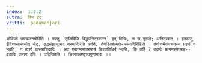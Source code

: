 ```yaml
---
index:  1.2.2
sutra:  विज इट्
vritti:  padamanjari
---
```



	ओविजी भयचलनयोरिति । यस्तु `सृजिविजि विद्ध्यनिट्स्वरान्` इत् विचिः, न स गृह्यते; अनिट्त्वात् । इतरस्तु ईदित्त्वसामर्थ्यात् सेट्, वृद्धसंज्ञासूत्राद् यस्यादिरिति वर्त्तते, तेनेड्विशेष्यते-यस्यादिरिडिति । तेनोत्तमैकवचनस्य ग्रहणं न भवति, न ह्यसौ कस्याचिदादिः । अत एवागममात्रस्यायं ङित्त्वविधिर्न भवति, किं तर्हि ? तदादेः प्रत्ययस्येत्याह--इडादिः प्रत्यय इति । उद्विचितेति । ङित्त्वाल्लघूपधगुणाभावः ।।


